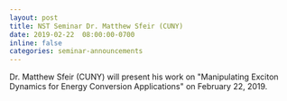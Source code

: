 ```yaml
---
layout: post
title: NST Seminar Dr. Matthew Sfeir (CUNY)
date: 2019-02-22  08:00:00-0700
inline: false
categories: seminar-announcements
---
```


Dr. Matthew Sfeir (CUNY) will present his work on "Manipulating Exciton Dynamics for Energy Conversion Applications" on February 22, 2019.
